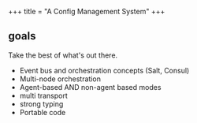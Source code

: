 +++
title = "A Config Management System"
+++

## goals

Take the best of what's out there.

* Event bus and orchestration concepts (Salt, Consul)
* Multi-node orchestration
* Agent-based AND non-agent based modes
* multi transport
* strong typing
* Portable code


